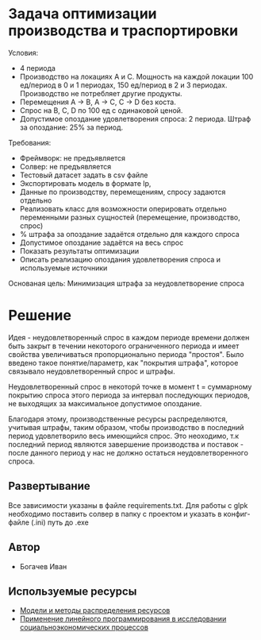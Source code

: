 # Задача оптимизации производства и траспортировки

Условия:

- 4 периода
- Производство на локациях А и С. Мощность на каждой локации 100 ед/период в 0 и 1 периодах, 150 ед/период в 2 и 3 периодах. Производство не потребляет другие продукты.
- Перемещения A -> B, A -> C, C -> D без коста.
- Спрос на B, C, D по 100 ед с одинаковой ценой.
- Допустимое опоздание удовлетворения спроса: 2 периода. Штраф за опоздание: 25% за период.

Требования:

- Фреймворк: не предъявляется
- Солвер: не предъявляется
- Тестовый датасет задать в csv файле
- Экспортировать модель в формате lp,
- Данные по производству, перемещениям, спросу задаются отдельно
- Реализовать класс для возможности оперировать отдельно переменными разных сущностей (перемещение, производство, спрос)
- % штрафа за опоздание задаётся отдельно для каждого спроса
- Допустимое опоздание задаётся на весь спрос
- Показать результаты оптимизации
- Описать реализацию опоздания удовлетворения спроса и используемые источники

Основаная цель: Минимизация штрафа за неудовлетворение спроса

# Решение

Идея - неудовлетворенный спрос в каждом периоде времени должен быть закрыт в течении некоторого ограниченного периода и имеет свойства увеличиваться пропорционально периода "простоя". Было введено такое понятие/параметр, как "покрытия штрафа", которое связывало неудовлетворенный спрос и штрафы.

Неудовлетворенный спрос в некоторй точке в момент t = суммарному покрытию спроса этого периода за интервал последующих периодов, не выходящих за максимальное допустимое опоздание.

Благодаря этому, производственные ресурсы распределяются, учитывая штрафы, таким образом, чтобы производство в последний период удовлетворило весь имеющийся спрос.
Это неоходимо, т.к последний период являются завершение производства и поставок - после данного период у нас не должно остаться неудовлетворенного спроса.

## Развертывание

Все зависимости указаны в файле requirements.txt. Для работы с glpk необходимо поставить солвер в папку с проектом и указать в конфиг-файле (.ini) путь до .exe

## Автор

- Богачев Иван

## Используемые ресурсы

- [Модели и методы распределения ресурсов](https://www.susu.ru/sites/default/files/dissertation/alferov_vi.pdf)
- [Применение линейного программирования в исследовании социально­экономических процессов](https://lib.susu.ru/ftd?base=SUSU_METHOD&dtype=F&etype=.pdf&key=000444531)